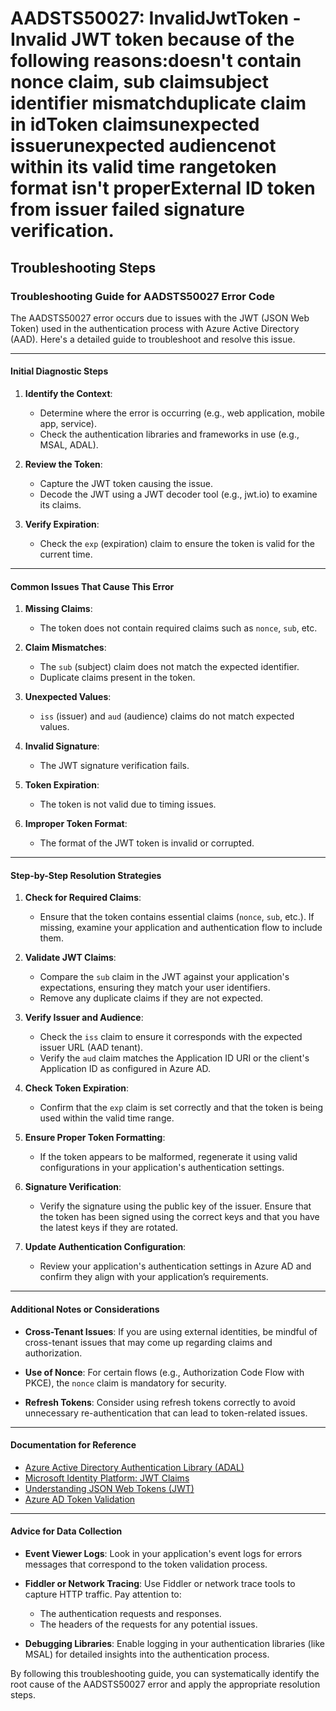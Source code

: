 # AADSTS50027: InvalidJwtToken - Invalid JWT token because of the following reasons:doesn't contain nonce claim, sub claimsubject identifier mismatchduplicate claim in idToken claimsunexpected issuerunexpected audiencenot within its valid time rangetoken format isn't properExternal ID token from issuer failed signature verification.


## Troubleshooting Steps
### Troubleshooting Guide for AADSTS50027 Error Code

The AADSTS50027 error occurs due to issues with the JWT (JSON Web Token) used in the authentication process with Azure Active Directory (AAD). Here's a detailed guide to troubleshoot and resolve this issue.

---

#### Initial Diagnostic Steps

1. **Identify the Context**:
   - Determine where the error is occurring (e.g., web application, mobile app, service).
   - Check the authentication libraries and frameworks in use (e.g., MSAL, ADAL).

2. **Review the Token**:
   - Capture the JWT token causing the issue.
   - Decode the JWT using a JWT decoder tool (e.g., jwt.io) to examine its claims.

3. **Verify Expiration**:
   - Check the `exp` (expiration) claim to ensure the token is valid for the current time.

---

#### Common Issues That Cause This Error

1. **Missing Claims**:
   - The token does not contain required claims such as `nonce`, `sub`, etc.

2. **Claim Mismatches**:
   - The `sub` (subject) claim does not match the expected identifier.
   - Duplicate claims present in the token.

3. **Unexpected Values**:
   - `iss` (issuer) and `aud` (audience) claims do not match expected values.

4. **Invalid Signature**:
   - The JWT signature verification fails.

5. **Token Expiration**:
   - The token is not valid due to timing issues.

6. **Improper Token Format**:
   - The format of the JWT token is invalid or corrupted.

---

#### Step-by-Step Resolution Strategies

1. **Check for Required Claims**:
   - Ensure that the token contains essential claims (`nonce`, `sub`, etc.). If missing, examine your application and authentication flow to include them.

2. **Validate JWT Claims**:
   - Compare the `sub` claim in the JWT against your application's expectations, ensuring they match your user identifiers.
   - Remove any duplicate claims if they are not expected.

3. **Verify Issuer and Audience**:
   - Check the `iss` claim to ensure it corresponds with the expected issuer URL (AAD tenant).
   - Verify the `aud` claim matches the Application ID URI or the client's Application ID as configured in Azure AD.

4. **Check Token Expiration**:
   - Confirm that the `exp` claim is set correctly and that the token is being used within the valid time range.

5. **Ensure Proper Token Formatting**:
   - If the token appears to be malformed, regenerate it using valid configurations in your application's authentication settings.

6. **Signature Verification**:
   - Verify the signature using the public key of the issuer. Ensure that the token has been signed using the correct keys and that you have the latest keys if they are rotated.

7. **Update Authentication Configuration**:
   - Review your application's authentication settings in Azure AD and confirm they align with your application’s requirements.

---

#### Additional Notes or Considerations

- **Cross-Tenant Issues**: If you are using external identities, be mindful of cross-tenant issues that may come up regarding claims and authorization.
  
- **Use of Nonce**: For certain flows (e.g., Authorization Code Flow with PKCE), the `nonce` claim is mandatory for security.

- **Refresh Tokens**: Consider using refresh tokens correctly to avoid unnecessary re-authentication that can lead to token-related issues.

---

#### Documentation for Reference

- [Azure Active Directory Authentication Library (ADAL)](https://docs.microsoft.com/en-us/azure/active-directory/develop/active-directory-authentication-libraries)
- [Microsoft Identity Platform: JWT Claims](https://docs.microsoft.com/en-us/azure/active-directory/develop/v2-jwt-claims)
- [Understanding JSON Web Tokens (JWT)](https://jwt.io/introduction)
- [Azure AD Token Validation](https://docs.microsoft.com/en-us/azure/active-directory/develop/v2-protocols-oidc)

---

#### Advice for Data Collection

- **Event Viewer Logs**: Look in your application's event logs for errors messages that correspond to the token validation process.
  
- **Fiddler or Network Tracing**: Use Fiddler or network trace tools to capture HTTP traffic. Pay attention to:
  - The authentication requests and responses.
  - The headers of the requests for any potential issues.

- **Debugging Libraries**: Enable logging in your authentication libraries (like MSAL) for detailed insights into the authentication process.

By following this troubleshooting guide, you can systematically identify the root cause of the AADSTS50027 error and apply the appropriate resolution steps.